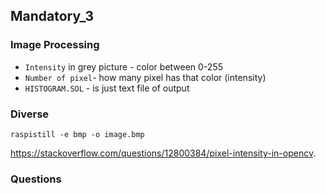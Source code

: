## Mandatory_3
### Image Processing

* `Intensity` in grey picture  - color between 0-255
* `Number of pixel`- how many pixel has that color (intensity)
* `HISTOGRAM.SOL` - is just text file of output


### Diverse
```
raspistill -e bmp -o image.bmp
```

https://stackoverflow.com/questions/12800384/pixel-intensity-in-opencv. 

### Questions


